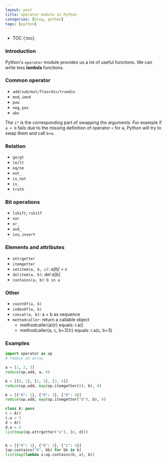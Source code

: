 ```yaml
---
layout: post
title: operator module in Python
categories: [blog, python]
tags: [python]
---
```


* TOC
{:toc}

### Introduction

Python's `operator` module provides us a lot of useful functions. We can write less **lambda**
functions.

### Common operator

+ `add/sub/mul/floordiv/truediv`
+ `mod`, `imod`
+ `pow`
+ `neg`, `pos`
+ `abs`

The `i*` is the corresponding part of swapping the arguments. For example if `a + b` fails due to
the missing definition of operator `+` for a, Python will try to swap them and call `b+a`.

### Relation

+ `ge/gt`
+ `le/lt`
+ `eq/ne`
+ `not_`
+ `is_not`
+ `is_`
+ `truth`

### Bit operations

+ `lshift`, `rshitf`
+ `xor`
+ `or_`
+ `and_`
+ `inv`, `invert`

### Elements and attributes

+ `attrgetter`
+ `itemgetter`
+ `setitem(a, b, c)`: *a[b] = c*
+ `delitem(a, b)`: *del a[b]*
+ `contains(a, b)`: `b in a`

### Other

+ `countOf(a, b)`
+ `indexOf(a, b)`
+ `concat(a, b)`: a + b as sequence
+ `methodcaller`: return a callable object
  + methodcaller(a)(r) equals: r.a()
  + methodcaller(a, c, b=3)(r) equals: r.a(c, b=3)

### Examples

```python
import operator as op
# reduce an array

a = [1, 2, 3]
reduce(op.add, a, 0)

b = [[0, 1], [2, 3], [3, 4]]
reduce(op.add, map(op.itemgetter(0), b), 0)

b = [{"0": 1}, {"0": 3}, {"0": 4}]
reduce(op.add, map(op.itemgetter("0"), b), 0)

class A: pass
c = A()
c.a = 3
d = A()
d.a = 4
list(map(op.attrgetter("a"), [c, d]))


b = [{"0": 1}, {"0": 3}, {"1": 4}]
[op.contains("0", bb) for bb in b]
list(map(lambda x:op.contains(b, x), b))

```
